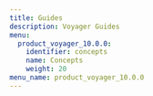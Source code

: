 ```yaml
---
title: Guides
description: Voyager Guides
menu:
  product_voyager_10.0.0:
    identifier: concepts
    name: Concepts
    weight: 20
menu_name: product_voyager_10.0.0
---
```


